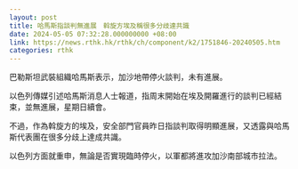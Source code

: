```yaml
---
layout: post
title: 哈馬斯指談判無進展　斡旋方埃及稱很多分歧達共識
date: 2024-05-05 07:32:28.000000000 +08:00
link: https://news.rthk.hk/rthk/ch/component/k2/1751846-20240505.htm
categories: rthk
---
```


巴勒斯坦武裝組織哈馬斯表示，加沙地帶停火談判，未有進展。

以色列傳媒引述哈馬斯消息人士報道，指周末開始在埃及開羅進行的談判已經結束，並無進展，星期日續會。

不過，作為斡旋方的埃及，安全部門官員昨日指談判取得明顯進展，又透露與哈馬斯代表團在很多分歧上達成共識。

以色列方面就重申，無論是否實現臨時停火，以軍都將進攻加沙南部城市拉法。
